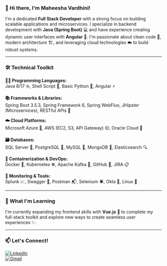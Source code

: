 ### 👋 Hi there, I'm Maheesha Vardhini!

I'm a dedicated **Full Stack Developer** with a strong focus on building scalable applications and microservices. I specialize in backend development with **Java (Spring Boot)** 💻 and have experience creating dynamic user interfaces with **Angular** 🎨. I'm passionate about clean code 🧼, modern architecture 🏗️, and leveraging cloud technologies ☁️ to build robust systems.

---

### 🛠️ Technical Toolkit

**🧑‍💻 Programming Languages:**  
Java 8/17 ☕, Shell Script 🐚, Basic Python 🐍, Angular ⚡

**📚 Frameworks & Libraries:**  
Spring Boot 3.5.3, Spring Framework 6, Spring WebFlux, JHipster (Microservices), RESTful APIs 🔗

**☁️ Cloud Platforms:**  
Microsoft Azure 💠, AWS (EC2, S3, API Gateway) 🟡, Oracle Cloud 🧡

**🗃️ Databases:**  
SQL Server 🧾, PostgreSQL 🐘, MySQL 🐬, MongoDB 🍃, Elasticsearch 🔍

**🐳 Containerization & DevOps:**  
Docker 🐳, Kubernetes ☸️, Apache Kafka 🚂, GitHub 🐙, JIRA 📋

**🔧 Monitoring & Tools:**  
Splunk 📈, Swagger 📄, Postman 📬, Selenium 🕷️, Okta 🔐, Linux 🐧

---

### 🌱 What I'm Learning

I'm currently expanding my frontend skills with **Vue.js** 🧩 to complete my full-stack toolkit and explore new ways to create seamless user experiences ✨.

---

### 📫 Let's Connect!

[![LinkedIn](https://img.shields.io/badge/LinkedIn-blue?style=flat&logo=linkedin&logoColor=white)](https://www.linkedin.com/in/maheesha-vardhini-k-l-673bb4199/) <br>
[![Gmail](https://img.shields.io/badge/Gmail-D14836?style=flat&logo=gmail&logoColor=white)](mailto:maheeshavardhinikl22@gmail.com)
